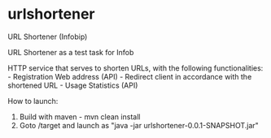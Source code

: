 # urlshortener
URL Shortener (Infobip)

URL Shortener as a test task for Infob

HTTP service that serves to shorten URLs, with the following functionalities:
	- Registration Web address (API)
	- Redirect client in accordance with the shortened URL
	- Usage Statistics (API)

How to launch:
1) Build with maven - mvn clean install
2) Goto /target and launch as "java -jar urlshortener-0.0.1-SNAPSHOT.jar"
